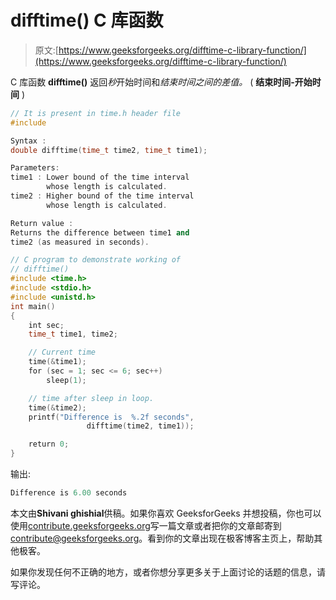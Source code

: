 # difftime() C 库函数

> 原文:[https://www.geeksforgeeks.org/difftime-c-library-function/](https://www.geeksforgeeks.org/difftime-c-library-function/)

C 库函数 **difftime()** 返回*秒*开始时间和*结束时间之间的差值。* ( **结束时间-开始时间** )

```cpp
// It is present in time.h header file
#include 

Syntax : 
double difftime(time_t time2, time_t time1);

Parameters:
time1 : Lower bound of the time interval
        whose length is calculated.
time2 : Higher bound of the time interval
        whose length is calculated.

Return value : 
Returns the difference between time1 and 
time2 (as measured in seconds).

```

```cpp
// C program to demonstrate working of
// difftime()
#include <time.h>
#include <stdio.h>
#include <unistd.h>
int main()
{
    int sec;
    time_t time1, time2;

    // Current time
    time(&time1); 
    for (sec = 1; sec <= 6; sec++) 
        sleep(1);

    // time after sleep in loop.
    time(&time2);
    printf("Difference is  %.2f seconds", 
                 difftime(time2, time1));

    return 0;
}
```

输出:

```cpp
Difference is 6.00 seconds

```

本文由**Shivani ghishial**供稿。如果你喜欢 GeeksforGeeks 并想投稿，你也可以使用[contribute.geeksforgeeks.org](http://www.contribute.geeksforgeeks.org)写一篇文章或者把你的文章邮寄到 contribute@geeksforgeeks.org。看到你的文章出现在极客博客主页上，帮助其他极客。

如果你发现任何不正确的地方，或者你想分享更多关于上面讨论的话题的信息，请写评论。
